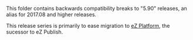 This folder contains backwards compatibility breaks to "5.90" releases, an alias for 2017.08 and higher releases.

This release series is primarily to ease migration to [eZ Platform](https://ezplatform.com/), the sucessor to eZ Publish.

